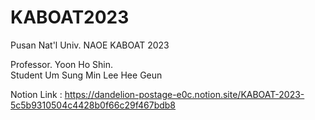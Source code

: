 # KABOAT2023
Pusan Nat'l Univ. NAOE KABOAT 2023

Professor. Yoon Ho Shin. \
Student
  Um Sung Min
  Lee Hee Geun

Notion Link : https://dandelion-postage-e0c.notion.site/KABOAT-2023-5c5b9310504c4428b0f66c29f467bdb8